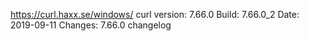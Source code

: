 https://curl.haxx.se/windows/
curl version: 7.66.0
Build: 7.66.0_2
Date: 2019-09-11
Changes: 7.66.0 changelog
